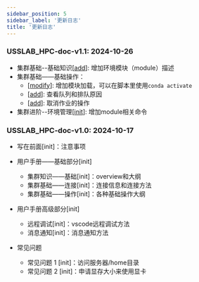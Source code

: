 ```yaml
---
sidebar_position: 5
sidebar_label: '更新日志'
title: '更新日志'
---
```


### USSLAB_HPC-doc-v1.1: 2024-10-26

- 集群基础--基础知识[[add](./tutorial-basics/0_Basic.md#环境模块module)]: 增加环境模块（module）描述
- 集群基础——基础操作：
  - [[modify](./tutorial-basics/2_Operation.md#批处理提交sbatch)]: 增加模块加载，可以在脚本里使用`conda activate`
  - [[add](./tutorial-basics/2_Operation.md#查看队列squeue)]: 查看队列和排队原因
  - [[add](./tutorial-basics/2_Operation.md#取消作业scancel)]: 取消作业的操作
- 集群进阶--环境管理[[init](./tutorial-extras/3_advance_opt.md)]: 增加module相关命令

### USSLAB_HPC-doc-v1.0: 2024-10-17

- 写在前面[init]：注意事项

- 用户手册——基础部分[init]
  - 集群知识——基础[init]：overview和大纲
  - 集群基础——连接[init]：连接信息和连接方法
  - 集群基础——操作[init]：各种基础操作大纲

- 用户手册高级部分[init]
  - 远程调试[init]：vscode远程调试方法
  - 消息通知[init]：消息通知方法

- 常见问题
  - 常见问题 1 [init]：访问服务器/home目录
  - 常见问题 2 [init]：申请显存大小来使用显卡